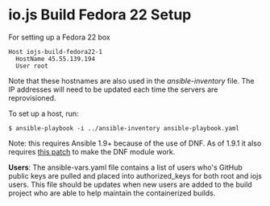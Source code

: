 # io.js Build Fedora 22 Setup

For setting up a Fedora 22 box

```text
Host iojs-build-fedora22-1
  HostName 45.55.139.194
  User root
```

Note that these hostnames are also used in the *ansible-inventory* file. The IP addresses will need to be updated each time the servers are reprovisioned.

To set up a host, run:

```text
$ ansible-playbook -i ../ansible-inventory ansible-playbook.yaml
```

Note: this requires Ansible 1.9+ because of the use of DNF. As of 1.9.1 it also requires [this patch](https://github.com/ansible/ansible-modules-extras/commit/a3ba1be3f11e8dd16658b592f1dcbe63cc9c9af0) to make the DNF module work.

**Users**: The ansible-vars.yaml file contains a list of users who's GitHub public keys are pulled and placed into authorized_keys for both root and iojs users. This file should be updates when new users are added to the build project who are able to help maintain the containerized builds.
